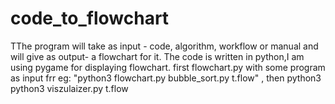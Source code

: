 # code_to_flowchart
TThe program will take as input - code, algorithm, workflow or manual and will give as output- a flowchart for it.
The code is written in python,I am using pygame for displaying flowchart.
first flowchart.py with some program as input frr eg: "python3 flowchart.py bubble_sort.py t.flow" , then python3 python3 viszulaizer.py t.flow
